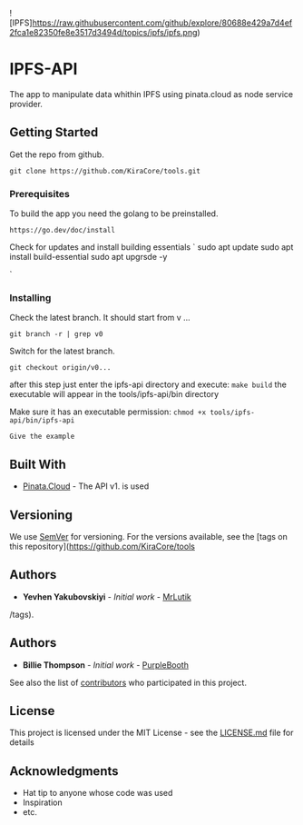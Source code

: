 ![IPFS]https://raw.githubusercontent.com/github/explore/80688e429a7d4ef2fca1e82350fe8e3517d3494d/topics/ipfs/ipfs.png)
# IPFS-API

The app to manipulate data whithin IPFS using pinata.cloud as node service provider.

## Getting Started

Get the repo from github.

`
git clone https://github.com/KiraCore/tools.git 
`

### Prerequisites

To build the app you need the golang to be preinstalled.

```
https://go.dev/doc/install
```

Check for updates and install building essentials
`
sudo apt update
sudo apt install build-essential
sudo apt upgrsde -y

`

### Installing

Check the latest branch. It should start from v ...

`
git branch -r | grep v0
`

Switch for the latest branch. 

`
git checkout origin/v0...
`

after this step just enter the ipfs-api directory  and execute:
`
make build
`
the executable will appear in the tools/ipfs-api/bin directory

Make sure it has an executable permission:
`
chmod +x tools/ipfs-api/bin/ipfs-api
`


```
Give the example
```

## Built With

* [Pinata.Cloud](https://docs.pinata.cloud/pinata-api) - The API v1. is used


## Versioning

We use [SemVer](http://semver.org/) for versioning. For the versions available, see the [tags on this repository](https://github.com/KiraCore/tools

## Authors

* **Yevhen Yakubovskiyi** - *Initial work* - [MrLutik](https://github.com/mrlutik)
























/tags). 

## Authors

* **Billie Thompson** - *Initial work* - [PurpleBooth](https://github.com/PurpleBooth)

See also the list of [contributors](https://github.com/your/project/contributors) who participated in this project.

## License

This project is licensed under the MIT License - see the [LICENSE.md](LICENSE.md) file for details

## Acknowledgments

* Hat tip to anyone whose code was used
* Inspiration
* etc.
